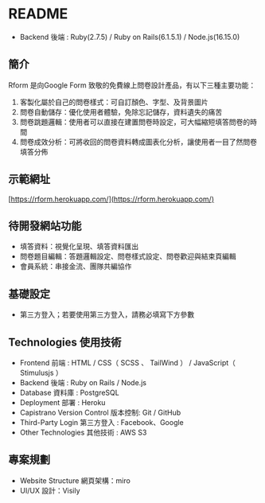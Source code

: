# README

+ Backend 後端 : Ruby(2.7.5) / Ruby on Rails(6.1.5.1) / Node.js(16.15.0)

## 簡介

Rform 是向Google Form 致敬的免費線上問卷設計產品，有以下三種主要功能：
1. 客製化屬於自己的問卷樣式：可自訂顏色、字型、及背景圖片
2. 問卷自動儲存：優化使用者體驗，免除忘記儲存，資料遺失的痛苦
3. 問卷跳題邏輯：使用者可以直接在建置問卷時設定，可大幅縮短填答問卷的時間
4. 問卷成效分析：可將收回的問卷資料轉成圖表化分析，讓使用者一目了然問卷填答分佈

## 示範網址

[https://rform.herokuapp.com/](https://rform.herokuapp.com/)

## 待開發網站功能

- 填答資料：視覺化呈現、填答資料匯出
- 問卷題目編輯：答題邏輯設定、問卷樣式設定、問卷歡迎與結束頁編輯
- 會員系統：串接金流、團隊共編協作

## 基礎設定

- 第三方登入；若要使用第三方登入，請務必填寫下方參數

## Technologies 使用技術

+ Frontend 前端 : HTML / CSS（ SCSS 、 TailWind ） / JavaScript（ Stimulusjs ）
+ Backend 後端 : Ruby on Rails / Node.js 
+ Database 資料庫 : PostgreSQL
+ Deployment 部署 : Heroku
+ Capistrano Version Control 版本控制: Git / GitHub
+ Third-Party Login 第三方登入 : Facebook、Google
+ Other Technologies 其他技術 : AWS S3 

## 專案規劃
+ Website Structure 網頁架構：miro
+ UI/UX 設計：Visily
